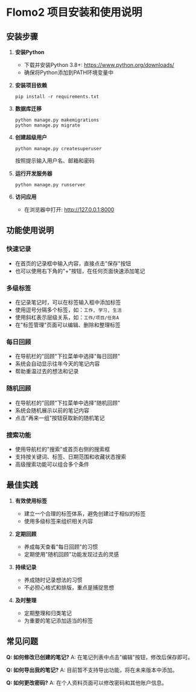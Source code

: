 # Flomo2 项目安装和使用说明

## 安装步骤

1. **安装Python**
   - 下载并安装Python 3.8+: https://www.python.org/downloads/
   - 确保将Python添加到PATH环境变量中

2. **安装项目依赖**
   ```
   pip install -r requirements.txt
   ```

3. **数据库迁移**
   ```
   python manage.py makemigrations
   python manage.py migrate
   ```

4. **创建超级用户**
   ```
   python manage.py createsuperuser
   ```
   按照提示输入用户名、邮箱和密码

5. **运行开发服务器**
   ```
   python manage.py runserver
   ```

6. **访问应用**
   - 在浏览器中打开: http://127.0.0.1:8000

## 功能使用说明

### 快速记录
- 在首页的记录框中输入内容，直接点击"保存"按钮
- 也可以使用右下角的"+"按钮，在任何页面快速添加笔记

### 多级标签
- 在记录笔记时，可以在标签输入框中添加标签
- 使用逗号分隔多个标签，如：`工作, 学习, 生活`
- 使用斜杠表示层级关系，如：`工作/项目/任务A`
- 在"标签管理"页面可以编辑、删除和整理标签

### 每日回顾
- 在导航栏的"回顾"下拉菜单中选择"每日回顾"
- 系统会自动显示往年今天的笔记内容
- 帮助重温过去的想法和记录

### 随机回顾
- 在导航栏的"回顾"下拉菜单中选择"随机回顾"
- 系统会随机展示以前的笔记内容
- 点击"再来一组"按钮获取新的随机笔记

### 搜索功能
- 使用导航栏的"搜索"或首页右侧的搜索框
- 支持按关键词、标签、日期范围和收藏状态搜索
- 高级搜索功能可以组合多个条件

## 最佳实践

1. **有效使用标签**
   - 建立一个合理的标签体系，避免创建过于相似的标签
   - 使用多级标签来组织相关内容

2. **定期回顾**
   - 养成每天查看"每日回顾"的习惯
   - 定期使用"随机回顾"功能发现过去的灵感

3. **持续记录**
   - 养成随时记录想法的习惯
   - 不必担心格式和排版，重点是捕捉思想

4. **及时整理**
   - 定期整理和归类笔记
   - 为重要的笔记添加适当的标签

## 常见问题

**Q: 如何修改已创建的笔记?**
A: 在笔记列表中点击"编辑"按钮，修改后保存即可。

**Q: 如何导出我的笔记?**
A: 目前暂不支持导出功能，将在未来版本中添加。

**Q: 如何更改密码?**
A: 在个人资料页面可以修改密码和其他账户信息。 